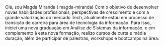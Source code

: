 Olá, sou Magda Miranda ( magda-miranda)
Com o objetivo de desenvolver novas habilidades profissionais, perspectivas de crescimento e com a grande valorização do mercado Tech,
atualmente estou em processo de transição de carreira para área de tecnologia da informação.
Para isso, iniciei uma nova graduação em Análise de Sistemas da informação, e em complemento à esta nova formação, realizo cursos de curta e média duração, 
além de participar de palestras, workshops e bootcamps na área.

